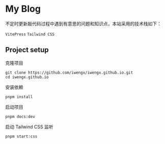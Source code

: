 # My Blog
不定时更新敲代码过程中遇到有意思的问题和知识点，本站采用的技术栈如下：

`VitePress` `Tailwind CSS` 

## Project setup

克隆项目
```
git clone https://github.com/iwengx/iwengx.github.io.git
cd iwengx.github.io
```

安装依赖
```
pnpm install
```

启动项目
```
pnpm docs:dev
```

启动 Tailwind CSS 监听
```
pnpm start:css
```

